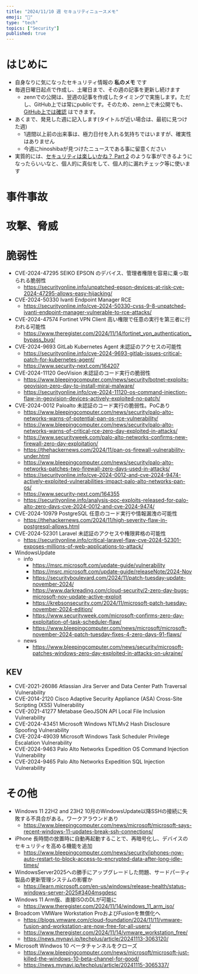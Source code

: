 ```yaml
---
title: "2024/11/10 週 セキュリティニュースメモ"
emoji: "🔖"
type: "tech"
topics: ["Security"]
published: true
---
```


# はじめに
* 自身なりに気になったセキュリティ情報の **私のメモ** です
* 毎週日曜日起点で作成し、土曜日まで、その週の記事を更新し続けます
    * zennでの公開は、翌週の記事を作成したタイミングで実施します。ただし、GitHub上では常にpublicです。そのため、zenn上で未公開でも、[GitHub上では確認](https://github.com/hinoshiba/zenn.dev/tree/main/articles) はできます。
* あくまで、発見した週に記入します(タイトルが近い場合は、最初に見つけた週)
    * 1週間以上前の出来事は、極力日付を入れる気持ちではいますが、確実性はありません
    * 今週にhinoshibaが見つけたニュースである事に留意ください
* 実質的には、[セキュリティは楽しいかね？ Part 2](https://negi.hatenablog.com/) のような事ができるようになったらいいなと、個人的に真似をして、個人的に漏れチェック等に使います

# 事件事故

# 攻撃、脅威

# 脆弱性
* CVE-2024-47295 SEIKO EPSON のデバイス、管理者権限を容易に乗っ取られる脆弱性
    * https://securityonline.info/unpatched-epson-devices-at-risk-cve-2024-47295-allows-easy-hijacking/
* CVE-2024-50330 Ivanti Endpoint Manager RCE
    * https://securityonline.info/cve-2024-50330-cvss-9-8-unpatched-ivanti-endpoint-manager-vulnerable-to-rce-attacks/
* CVE-2024-47574 Fortinet VPN Client 高い権限で任意の実行を第三者に行われる可能性
    * https://www.theregister.com/2024/11/14/fortinet_vpn_authentication_bypass_bug/
* CVE-2024-9693 GitLab Kubernetes Agent 未認証のアクセスの可能性
    * https://securityonline.info/cve-2024-9693-gitlab-issues-critical-patch-for-kubernetes-agent/
    * https://www.security-next.com/164207
* CVE-2024-11120 GeoVision 未認証のコード実行の脆弱性
    * https://www.bleepingcomputer.com/news/security/botnet-exploits-geovision-zero-day-to-install-mirai-malware/
    * https://securityonline.info/cve-2024-11120-os-command-injection-flaw-in-geovision-devices-actively-exploited-no-patch/
* CVE-2024-0012 Paloalto 未認証のコード実行の脆弱性。PoCあり
    * https://www.bleepingcomputer.com/news/security/palo-alto-networks-warns-of-potential-pan-os-rce-vulnerability/
    * https://www.bleepingcomputer.com/news/security/palo-alto-networks-warns-of-critical-rce-zero-day-exploited-in-attacks/
    * https://www.securityweek.com/palo-alto-networks-confirms-new-firewall-zero-day-exploitation/
    * https://thehackernews.com/2024/11/pan-os-firewall-vulnerability-under.html
    * https://www.bleepingcomputer.com/news/security/palo-alto-networks-patches-two-firewall-zero-days-used-in-attacks/
    * https://securityonline.info/cve-2024-0012-and-cve-2024-9474-actively-exploited-vulnerabilities-impact-palo-alto-networks-pan-os/
    * https://www.security-next.com/164355
    * https://securityonline.info/analysis-poc-exploits-released-for-palo-alto-zero-days-cve-2024-0012-and-cve-2024-9474/
* CVE-2024-10979 PostgreSQL 任意のコード実行や情報漏洩の可能性
    * https://thehackernews.com/2024/11/high-severity-flaw-in-postgresql-allows.html
* CVE-2024-52301 Laravel 未認証のアクセスや権限昇格の可能性
    * https://securityonline.info/critical-laravel-flaw-cve-2024-52301-exposes-millions-of-web-applications-to-attack/
* WindowsUpdate
    * info
        * https://msrc.microsoft.com/update-guide/vulnerability
        * https://msrc.microsoft.com/update-guide/releaseNote/2024-Nov
        * https://securityboulevard.com/2024/11/patch-tuesday-update-november-2024/
        * https://www.darkreading.com/cloud-security/2-zero-day-bugs-microsoft-nov-update-active-exploit
        * https://krebsonsecurity.com/2024/11/microsoft-patch-tuesday-november-2024-edition/
        * https://www.securityweek.com/microsoft-confirms-zero-day-exploitation-of-task-scheduler-flaw/
        * https://www.bleepingcomputer.com/news/microsoft/microsoft-november-2024-patch-tuesday-fixes-4-zero-days-91-flaws/
    * news
        * https://www.bleepingcomputer.com/news/security/microsoft-patches-windows-zero-day-exploited-in-attacks-on-ukraine/
## KEV
* CVE-2021-26086 Atlassian Jira Server and Data Center Path Traversal Vulnerability
* CVE-2014-2120 Cisco Adaptive Security Appliance (ASA) Cross-Site Scripting (XSS) Vulnerability
* CVE-2021-41277 Metabase GeoJSON API Local File Inclusion Vulnerability
* CVE-2024-43451 Microsoft Windows NTLMv2 Hash Disclosure Spoofing Vulnerability
* CVE-2024-49039 Microsoft Windows Task Scheduler Privilege Escalation Vulnerability
* CVE-2024-9463 Palo Alto Networks Expedition OS Command Injection Vulnerability
* CVE-2024-9465 Palo Alto Networks Expedition SQL Injection Vulnerability

# その他
* Windows 11 22H2 and 23H2 10月のWindowsUpdate以降SSHの接続に失敗する不具合がある。ワークアラウンドあり
    * https://www.bleepingcomputer.com/news/microsoft/microsoft-says-recent-windows-11-updates-break-ssh-connections/
* iPhone 長時間の放置時に自動再起動することで、再暗号化し、デバイスのセキュリティを高める機能を追加
    * https://www.bleepingcomputer.com/news/security/iphones-now-auto-restart-to-block-access-to-encrypted-data-after-long-idle-times/
* WindowsServer2025への勝手にアップグレードした問題、サードパーティ製品の更新管理システムの影響か
    * https://learn.microsoft.com/en-us/windows/release-health/status-windows-server-2025#3404msgdesc
* Windows 11 Arm版、直接ISOのDLが可能に
    * https://www.theregister.com/2024/11/14/windows_11_arm_iso/
* Broadcom VMWare Workstation ProおよびFusionを無償化へ
    * https://blogs.vmware.com/cloud-foundation/2024/11/11/vmware-fusion-and-workstation-are-now-free-for-all-users/
    * https://www.theregister.com/2024/11/14/vmware_workstation_free/
    * https://news.mynavi.jp/techplus/article/20241113-3063120/
* Microsoft Windwos 10 ベータチャンネルをクローズ
    * https://www.bleepingcomputer.com/news/microsoft/microsoft-just-killed-the-windows-10-beta-channel-for-good/
    * https://news.mynavi.jp/techplus/article/20241115-3065337/
